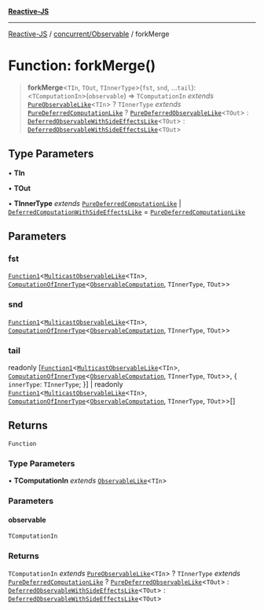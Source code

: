 [**Reactive-JS**](../../../README.md)

***

[Reactive-JS](../../../README.md) / [concurrent/Observable](../README.md) / forkMerge

# Function: forkMerge()

> **forkMerge**\<`TIn`, `TOut`, `TInnerType`\>(`fst`, `snd`, ...`tail`): \<`TComputationIn`\>(`observable`) => `TComputationIn` *extends* [`PureObservableLike`](../../interfaces/PureObservableLike.md)\<`TIn`\> ? `TInnerType` *extends* [`PureDeferredComputationLike`](../../../computations/interfaces/PureDeferredComputationLike.md) ? [`PureDeferredObservableLike`](../../interfaces/PureDeferredObservableLike.md)\<`TOut`\> : [`DeferredObservableWithSideEffectsLike`](../../interfaces/DeferredObservableWithSideEffectsLike.md)\<`TOut`\> : [`DeferredObservableWithSideEffectsLike`](../../interfaces/DeferredObservableWithSideEffectsLike.md)\<`TOut`\>

## Type Parameters

• **TIn**

• **TOut**

• **TInnerType** *extends* [`PureDeferredComputationLike`](../../../computations/interfaces/PureDeferredComputationLike.md) \| [`DeferredComputationWithSideEffectsLike`](../../../computations/interfaces/DeferredComputationWithSideEffectsLike.md) = [`PureDeferredComputationLike`](../../../computations/interfaces/PureDeferredComputationLike.md)

## Parameters

### fst

[`Function1`](../../../functions/type-aliases/Function1.md)\<[`MulticastObservableLike`](../../interfaces/MulticastObservableLike.md)\<`TIn`\>, [`ComputationOfInnerType`](../../../computations/type-aliases/ComputationOfInnerType.md)\<[`ObservableComputation`](../interfaces/ObservableComputation.md), `TInnerType`, `TOut`\>\>

### snd

[`Function1`](../../../functions/type-aliases/Function1.md)\<[`MulticastObservableLike`](../../interfaces/MulticastObservableLike.md)\<`TIn`\>, [`ComputationOfInnerType`](../../../computations/type-aliases/ComputationOfInnerType.md)\<[`ObservableComputation`](../interfaces/ObservableComputation.md), `TInnerType`, `TOut`\>\>

### tail

readonly \[[`Function1`](../../../functions/type-aliases/Function1.md)\<[`MulticastObservableLike`](../../interfaces/MulticastObservableLike.md)\<`TIn`\>, [`ComputationOfInnerType`](../../../computations/type-aliases/ComputationOfInnerType.md)\<[`ObservableComputation`](../interfaces/ObservableComputation.md), `TInnerType`, `TOut`\>\>, \{ `innerType`: `TInnerType`; \}\] | readonly [`Function1`](../../../functions/type-aliases/Function1.md)\<[`MulticastObservableLike`](../../interfaces/MulticastObservableLike.md)\<`TIn`\>, [`ComputationOfInnerType`](../../../computations/type-aliases/ComputationOfInnerType.md)\<[`ObservableComputation`](../interfaces/ObservableComputation.md), `TInnerType`, `TOut`\>\>[]

## Returns

`Function`

### Type Parameters

• **TComputationIn** *extends* [`ObservableLike`](../../interfaces/ObservableLike.md)\<`TIn`\>

### Parameters

#### observable

`TComputationIn`

### Returns

`TComputationIn` *extends* [`PureObservableLike`](../../interfaces/PureObservableLike.md)\<`TIn`\> ? `TInnerType` *extends* [`PureDeferredComputationLike`](../../../computations/interfaces/PureDeferredComputationLike.md) ? [`PureDeferredObservableLike`](../../interfaces/PureDeferredObservableLike.md)\<`TOut`\> : [`DeferredObservableWithSideEffectsLike`](../../interfaces/DeferredObservableWithSideEffectsLike.md)\<`TOut`\> : [`DeferredObservableWithSideEffectsLike`](../../interfaces/DeferredObservableWithSideEffectsLike.md)\<`TOut`\>
